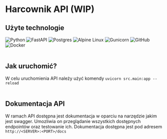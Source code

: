 # Harcownik API (WIP)

## Użyte technologie
![Python](https://img.shields.io/badge/python-3670A0?style=for-the-badge&logo=python&logoColor=ffdd54)
![FastAPI](https://img.shields.io/badge/FastAPI-005571?style=for-the-badge&logo=fastapi)
![Postgres](https://img.shields.io/badge/postgres-%23316192.svg?style=for-the-badge&logo=postgresql&logoColor=white)
![Alpine Linux](https://img.shields.io/badge/Alpine_Linux-%230D597F.svg?style=for-the-badge&logo=alpine-linux&logoColor=white)
![Gunicorn](https://img.shields.io/badge/gunicorn-%298729.svg?style=for-the-badge&logo=gunicorn&logoColor=white)
![GitHub](https://img.shields.io/badge/github-%23121011.svg?style=for-the-badge&logo=github&logoColor=white)
![Docker](https://img.shields.io/badge/docker-%230db7ed.svg?style=for-the-badge&logo=docker&logoColor=white)
<br></br>

## Jak uruchomić?
W celu uruchomienia API należy użyć komendy `uvicorn src.main:app --reload`
<br></br>

## Dokumentacja API
W ramach API dostępna jest dokumentacja w oparciu na narzędzie jakim jest swagger. Umozliwia on przeglądanie wszystkich dostępnych endpointów oraz testowanie ich. Dokumentacja dostępna jest pod adresem `http://<SERVER>:<PORT>/docs`
<br></br>

